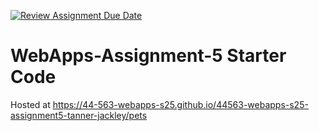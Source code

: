 [![Review Assignment Due Date](https://classroom.github.com/assets/deadline-readme-button-22041afd0340ce965d47ae6ef1cefeee28c7c493a6346c4f15d667ab976d596c.svg)](https://classroom.github.com/a/I_cAM86b)
# WebApps-Assignment-5 Starter Code

Hosted at https://44-563-webapps-s25.github.io/44563-webapps-s25-assignment5-tanner-jackley/pets